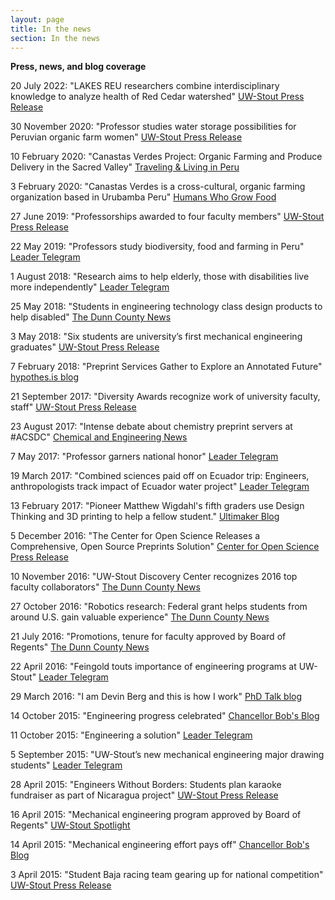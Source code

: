 ```yaml
---
layout: page
title: In the news
section: In the news
---
```


<strong>Press, news, and blog coverage</strong>  

20 July 2022: "LAKES REU researchers combine interdisciplinary knowledge to analyze health of Red Cedar watershed" <a href="https://web.archive.org/web/20220720224636/https://www.uwstout.edu/about-us/news-center/lakes-reu-researchers-combine-interdisciplinary-knowledge-analyze-health-red-cedar-watershed" target="_blank">UW-Stout Press Release</a>

30 November 2020: "Professor studies water storage possibilities for Peruvian organic farm women" <a href="https://web.archive.org/web/20201202164827/https://www.uwstout.edu/about-us/news-center/professor-studies-water-storage-possibilities-peruvian-organic-farm-women" target="_blank">UW-Stout Press Release</a>

10 February 2020: "Canastas Verdes Project: Organic Farming and Produce Delivery in the Sacred Valley" <a href="https://www.livinginperu.com/canastas-verdes-project-organic-farming-and-produce-delivery-in-the-sacred-valley/" target="_blank">Traveling & Living in Peru</a>

3 February 2020: "Canastas Verdes is a cross-cultural, organic farming organization based in Urubamba Peru" <a href="https://www.facebook.com/humanswhogrowfood/posts/1084588628554339" target="_blank">Humans Who Grow Food</a>

27 June 2019: "Professorships awarded to four faculty members" <a href="https://www.uwstout.edu/about-us/news-center/professorships-awarded-four-faculty-members" target="_blank">UW-Stout Press Release</a>

22 May 2019: "Professors study biodiversity, food and farming in Peru" <a href="https://www.leadertelegram.com/news/front-page/professors-study-biodiversity-food-and-farming-in-peru/article_06240d8c-2ab1-5a59-850d-3622837f72fb.html" target="_blank">Leader Telegram</a>

1 August 2018: "Research aims to help elderly, those with disabilities live more independently" <a href="http://www.leadertelegram.com/Features/On-Campus/2018/08/26/div-class-libPageBodyLinebreak-Robotic-assistance-div.html" target="_blank">Leader Telegram</a>

25 May 2018: "Students in engineering technology class design products to help disabled" <a href="https://chippewa.com/dunnconnect/news/local/students-in-engineering-technology-class-design-products-to-help-disabled/article_9f936fe8-e646-564d-9780-0ea9f1c1773e.html" target="_blank">The Dunn County News</a>

3 May 2018: "Six students are university’s first mechanical engineering graduates" <a href="https://www.uwstout.edu/about-us/news-center/six-students-are-universitys-first-mechanical-engineering-graduates-0" target="_blank">UW-Stout Press Release</a>

7 February 2018: "Preprint Services Gather to Explore an Annotated Future" <a href="https://web.hypothes.is/blog/preprint-services-gather-to-explore-an-annotated-future/" target="_blank">hypothes.is blog</a>

21 September 2017: "Diversity Awards recognize work of university faculty, staff" <a href="https://www.uwstout.edu/about-us/news-center/diversity-awards-recognize-work-university-faculty-staff" target="_blank">UW-Stout Press Release</a>

23 August 2017: "Intense debate about chemistry preprint servers at #ACSDC" <a href="http://acsmeetings.cenmag.org/debate-chemistry-preprint-servers-chemarxiv-at-acsdc/" target="_blank">Chemical and Engineering News</a>

7 May 2017: "Professor garners national honor" <a href="http://www.leadertelegram.com/Features/On-Campus/2017/05/07/Professor-garners-national-honor.html" target="_blank">Leader Telegram</a>

19 March 2017: "Combined sciences paid off on Ecuador trip: Engineers, anthropologists track impact of Ecuador water project" <a href="http://www.leadertelegram.com/Features/On-Campus/2017/03/19/Combined-sciences.html" target="_blank">Leader Telegram</a>

13 February 2017: "Pioneer Matthew Wigdahl's fifth graders use Design Thinking and 3D printing to help a fellow student." <a href="https://ultimaker.com/en/blog/36720-swivel-spoon-modification" target="_blank">Ultimaker Blog</a>

5 December 2016: "The Center for Open Science Releases a Comprehensive, Open Source Preprints Solution" <a href="https://cos.io/about/news/center-open-science-releases-comprehensive-open-source-preprints-solution/" target="_blank">Center for Open Science Press Release</a>

10 November 2016: "UW-Stout Discovery Center recognizes 2016 top faculty collaborators" <a href="http://chippewa.com/dunnconnect/news/local/uw-stout-discovery-center-recognizes-top-faculty-collaborators/article_8e387fe1-7f6c-5495-ab56-0a33dd8f3962.html" target="_blank">The Dunn County News</a>

27 October 2016: "Robotics research: Federal grant helps students from around U.S. gain valuable experience" <a href="http://chippewa.com/dunnconnect/news/local/robotics-research/article_75c25df9-c1fb-588d-976b-d3883d04a1cd.html" target="_blank">The Dunn County News</a>

21 July 2016: "Promotions, tenure for faculty approved by Board of Regents" <a href="http://chippewa.com/dunnconnect/variety/education/promotions-tenure-for-faculty-approved-by-board-of-regents/article_6ab8afb4-3774-5e73-a436-b190e4e8509e.html" target="_blank">The Dunn County News</a>

22 April 2016: "Feingold touts importance of engineering programs at UW-Stout" <a href="http://www.leadertelegram.com/News/Front-Page/2016/04/22/Feingold-touts-importance-of-engineering-programs.html" target="_blank">Leader Telegram</a>

29 March 2016: "I am Devin Berg and this is how I work" <a href="http://phdtalk.blogspot.com/2016/03/i-am-devin-berg-and-this-is-how-i-work.html" target="_blank">PhD Talk blog</a>

14 October 2015: "Engineering progress celebrated" <a href="https://web.archive.org/web/20200811182029/https://chancellorbobsblog.com/2015/10/14/engineering-progress-celebrated-staff-honored-and-a-successful-fall-career-conference/" target="_blank">Chancellor Bob's Blog</a>

11 October 2015: "Engineering a solution" <a href="http://www.leadertelegram.com/Features/On-Campus/2015/10/11/Engineering-a-solution.html" target="_blank">Leader Telegram</a>

5 September 2015: "UW-Stout’s new mechanical engineering major drawing students" <a href="http://www.leadertelegram.com/News/Front-Page/2015/09/06/UW-Stout-s-new-mechanical-engineering-major-drawing-students.html" target="_blank">Leader Telegram</a>

28 April 2015: "Engineers Without Borders: Students plan karaoke fundraiser as part of Nicaragua project" <a href="https://web.archive.org/web/20151019103815/http://www.uwstout.edu/news/articles/Students-plan-karaoke-fundraiser-as-part-of-Nicaragua-project.cfm" target="_blank">UW-Stout Press Release</a>

16 April 2015: "Mechanical engineering program approved by Board of Regents" <a href="http://www.uwstout.edu/spotlight/bsme.cfm" target="_blank">UW-Stout Spotlight</a>

14 April 2015: "Mechanical engineering effort pays off" <a href="https://web.archive.org/web/20200811182233/https://chancellorbobsblog.com/2015/04/14/a-great-two-days-mechanical-engineering-approved-and-taking-part-in-the-family-weekend-activities/" target="_blank">Chancellor Bob's Blog</a>

3 April 2015: "Student Baja racing team gearing up for national competition" <a href="http://www.uwstout.edu/news/articles/Student-Baja-racing-team-gearing-up-for-national-competition.cfm" target="_blank">UW-Stout Press Release</a>

